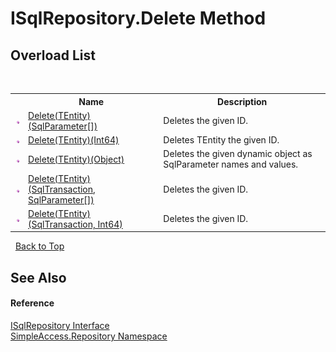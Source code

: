# ISqlRepository.Delete Method 
 


## Overload List
&nbsp;<table><tr><th></th><th>Name</th><th>Description</th></tr><tr><td>![Public method](media/pubmethod.gif "Public method")</td><td><a href="M_SimpleAccess_Repository_ISqlRepository_Delete__1">Delete(TEntity)(SqlParameter[])</a></td><td>
Deletes the given ID.</td></tr><tr><td>![Public method](media/pubmethod.gif "Public method")</td><td><a href="M_SimpleAccess_Repository_ISqlRepository_Delete__1_3">Delete(TEntity)(Int64)</a></td><td>
Deletes TEntity the given ID.</td></tr><tr><td>![Public method](media/pubmethod.gif "Public method")</td><td><a href="M_SimpleAccess_Repository_ISqlRepository_Delete__1_4">Delete(TEntity)(Object)</a></td><td>
Deletes the given dynamic object as SqlParameter names and values.</td></tr><tr><td>![Public method](media/pubmethod.gif "Public method")</td><td><a href="M_SimpleAccess_Repository_ISqlRepository_Delete__1_1">Delete(TEntity)(SqlTransaction, SqlParameter[])</a></td><td>
Deletes the given ID.</td></tr><tr><td>![Public method](media/pubmethod.gif "Public method")</td><td><a href="M_SimpleAccess_Repository_ISqlRepository_Delete__1_2">Delete(TEntity)(SqlTransaction, Int64)</a></td><td>
Deletes the given ID.</td></tr></table>&nbsp;
<a href="#isqlrepository.delete-method">Back to Top</a>

## See Also


#### Reference
<a href="T_SimpleAccess_Repository_ISqlRepository">ISqlRepository Interface</a><br /><a href="N_SimpleAccess_Repository">SimpleAccess.Repository Namespace</a><br />